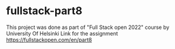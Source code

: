 # fullstack-part8
This project was done as part of "Full Stack open 2022" course by University Of Helsinki
Link for the assignment https://fullstackopen.com/en/part8
